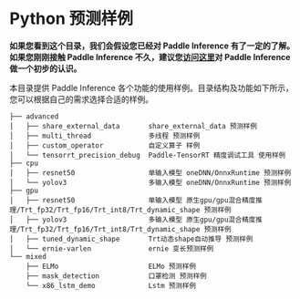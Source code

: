 # Python 预测样例

**如果您看到这个目录，我们会假设您已经对 Paddle Inference 有了一定的了解。如果您刚刚接触 Paddle Inference 不久，建议您[访问这里](https://www.paddlepaddle.org.cn/inference/master/guides/introduction/index_intro.html)对 Paddle Inference 做一个初步的认识。**

本目录提供 Paddle Inference 各个功能的使用样例。目录结构及功能如下所示，您可以根据自己的需求选择合适的样例。

```
├── advanced
│   ├── share_external_data       share_external_data 预测样例
│   ├── multi_thread              多线程 预测样例
│   ├── custom_operator           自定义算子 样例
│   └── tensorrt_precision_debug  Paddle-TensorRT 精度调试工具 使用样例     
├── cpu
│   ├── resnet50                  单输入模型 oneDNN/OnnxRuntime 预测样例
│   └── yolov3                    多输入模型 oneDNN/OnnxRuntime 预测样例
├── gpu
│   ├── resnet50                  单输入模型 原生gpu/gpu混合精度推理/Trt_fp32/Trt_fp16/Trt_int8/Trt_dynamic_shape 预测样例
│   ├── yolov3                    多输入模型 原生gpu/gpu混合精度推理/Trt_fp32/Trt_fp16/Trt_int8/Trt_dynamic_shape 预测样例
│   ├── tuned_dynamic_shape       Trt动态shape自动推导 预测样例
│   └── ernie-varlen              ernie 变长预测样例
└── mixed
    ├── ELMo                      ELMo 预测样例
    ├── mask_detection            口罩检测 预测样例
    └── x86_lstm_demo             Lstm 预测样例
```
